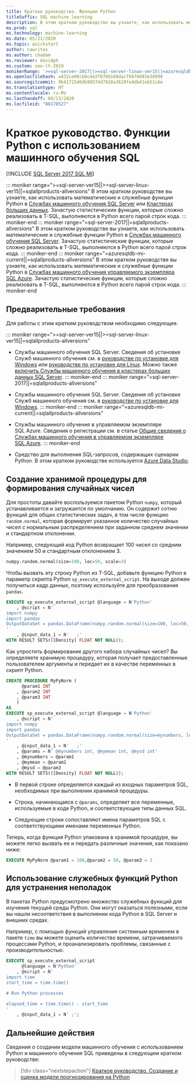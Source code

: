 ```yaml
---
title: Краткое руководство. Функции Python
titleSuffix: SQL machine learning
description: В этом кратком руководстве вы узнаете, как использовать математические и служебные функции Python в машинном обучении SQL.
ms.prod: sql
ms.technology: machine-learning
ms.date: 05/21/2020
ms.topic: quickstart
author: cawrites
ms.author: chadam
ms.reviewer: davidph
ms.custom: seo-lt-2019
monikerRange: '>=sql-server-2017||>=sql-server-linux-ver15||=azuresqldb-mi-current||=sqlallproducts-allversions'
ms.openlocfilehash: a432ce08cb0c4e2f0788188dacf6676083e38990
ms.sourcegitcommit: 9b41725d6db9957dd7928a3620fe4db41eb51c6e
ms.translationtype: HT
ms.contentlocale: ru-RU
ms.lasthandoff: 08/13/2020
ms.locfileid: "88178527"
---
```

# <a name="quickstart-python-functions-with-sql-machine-learning"></a>Краткое руководство. Функции Python с использованием машинного обучения SQL
[!INCLUDE [SQL Server 2017 SQL MI](../../includes/applies-to-version/sqlserver2017-asdbmi.md)]

::: moniker range=">=sql-server-ver15||>=sql-server-linux-ver15||=sqlallproducts-allversions"
В этом кратком руководстве вы узнаете, как использовать математические и служебные функции Python в [Службах машинного обучения SQL Server](../sql-server-machine-learning-services.md) или [Кластерах больших данных](../../big-data-cluster/machine-learning-services.md). Зачастую статистические функции, которые сложно реализовать в T-SQL, выполняются в Python всего парой строк кода.
::: moniker-end
::: moniker range="=sql-server-2017||=sqlallproducts-allversions"
В этом кратком руководстве вы узнаете, как использовать математические и служебные функции Python в [Службах машинного обучения SQL Server](../sql-server-machine-learning-services.md). Зачастую статистические функции, которые сложно реализовать в T-SQL, выполняются в Python всего парой строк кода.
::: moniker-end
::: moniker range="=azuresqldb-mi-current||=sqlallproducts-allversions"
В этом кратком руководстве вы узнаете, как использовать математические и служебные функции Python в [Службах машинного обучения управляемого экземпляра SQL Azure](/azure/azure-sql/managed-instance/machine-learning-services-overview). Зачастую статистические функции, которые сложно реализовать в T-SQL, выполняются в Python всего парой строк кода.
::: moniker-end

## <a name="prerequisites"></a>Предварительные требования

Для работы с этим кратким руководством необходимо следующее.

::: moniker range=">=sql-server-ver15||>=sql-server-linux-ver15||=sqlallproducts-allversions"
- Службы машинного обучения SQL Server. Сведения об установке Служб машинного обучения см. в [руководстве по установке для Windows](../install/sql-machine-learning-services-windows-install.md) или [руководстве по установке для Linux](../../linux/sql-server-linux-setup-machine-learning.md?toc=%2Fsql%2Fmachine-learning%2Ftoc.json). Можно также [включить Службы машинного обучения в кластерах больших данных SQL Server](../../big-data-cluster/machine-learning-services.md).
::: moniker-end
::: moniker range="=sql-server-2017||=sqlallproducts-allversions"
- Службы машинного обучения SQL Server. Сведения об установке Служб машинного обучения см. в [руководстве по установке для Windows](../install/sql-machine-learning-services-windows-install.md). 
::: moniker-end
::: moniker range="=azuresqldb-mi-current||=sqlallproducts-allversions"
- Службы машинного обучения в управляемом экземпляре SQL Azure. Сведения о регистрации см. в статье [Общие сведения о Службах машинного обучения в управляемом экземпляре SQL Azure](/azure/azure-sql/managed-instance/machine-learning-services-overview).
::: moniker-end

- Средство для выполнения SQL-запросов, содержащих сценарии Python. В этом кратком руководстве используется [Azure Data Studio](../../azure-data-studio/what-is.md).

## <a name="create-a-stored-procedure-to-generate-random-numbers"></a>Создание хранимой процедуры для формирования случайных чисел

Для простоты давайте воспользуемся пакетом Python `numpy`, который устанавливается и загружается по умолчанию. Он содержит сотню функций для общих статистических задач, в том числе функцию `random.normal`, которая формирует указанное количество случайных чисел с нормальным распределением при заданном среднем значении и стандартном отклонении.

Например, следующий код Python возвращает 100 чисел со средним значением 50 и стандартным отклонением 3.

```Python
numpy.random.normal(size=100, loc=50, scale=3)
```

Чтобы вызвать эту строку Python из T-SQL, добавьте функцию Python в параметр скрипта Python `sp_execute_external_script`. На выходе должен получиться кадр данных, поэтому используйте для преобразования `pandas`.

```sql
EXECUTE sp_execute_external_script @language = N'Python'
    , @script = N'
import numpy
import pandas
OutputDataSet = pandas.DataFrame(numpy.random.normal(size=100, loc=50, scale=3));
'
    , @input_data_1 = N'   ;'
WITH RESULT SETS(([Density] FLOAT NOT NULL));
```

Как упростить формирование другого набора случайных чисел? Вы определяете хранимую процедуру, которая получает предоставленные пользователем аргументы и передает их в качестве переменных в скрипт Python.

```sql
CREATE PROCEDURE MyPyNorm (
      @param1 INT
    , @param2 INT
    , @param3 INT
    )
AS
EXECUTE sp_execute_external_script @language = N'Python'
    , @script = N'
import numpy
import pandas
OutputDataSet = pandas.DataFrame(numpy.random.normal(size=mynumbers, loc=mymean, scale=mysd));
'
    , @input_data_1 = N'   ;'
    , @params = N' @mynumbers int, @mymean int, @mysd int'
    , @mynumbers = @param1
    , @mymean = @param2
    , @mysd = @param3
WITH RESULT SETS(([Density] FLOAT NOT NULL));
```

- В первой строке определяется каждый из входных параметров SQL, необходимых при выполнении хранимой процедуры.

- Строка, начинающаяся с `@params`, определяет все переменные, используемые в коде Python, и соответствующие типы данных SQL.

- Следующие строки сопоставляют имена параметров SQL с соответствующими именами переменных Python.

Теперь, когда функция Python упакована в хранимой процедуре, вы можете легко вызвать ее и передать различные значения, как показано ниже:

```sql
EXECUTE MyPyNorm @param1 = 100,@param2 = 50, @param3 = 3
```

## <a name="use-python-utility-functions-for-troubleshooting"></a>Использование служебных функций Python для устранения неполадок

В пакетах Python предусмотрено множество служебных функций для изучения текущей среды Python. Они могут оказаться полезными, если вы нашли несоответствия в выполнении кода Python в SQL Server и внешних средах.

Например, с помощью функций управления системным временем в пакете `time` вы можете оценить количество времени, затрачиваемого процессами Python, и проанализировать проблемы, связанные с производительностью.

```sql
EXECUTE sp_execute_external_script
      @language = N'Python'
    , @script = N'
import time
start_time = time.time()

# Run Python processes

elapsed_time = time.time() - start_time
'
    , @input_data_1 = N' ;';
```

## <a name="next-steps"></a>Дальнейшие действия

Сведения о создании модели машинного обучения с использованием Python и машинного обучения SQL приведены в следующем кратком руководстве:

> [!div class="nextstepaction"]
> [Краткое руководство. Создание и оценка модели прогнозирования на Python](quickstart-python-train-score-model.md)
